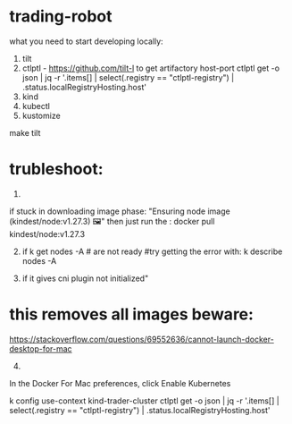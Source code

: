 # trading-robot

what you need to start developing locally:
1. tilt
2. ctlptl - https://github.com/tilt-l
    to get artifactory host-port
    ctlptl get -o json | jq -r '.items[] | select(.registry == "ctlptl-registry") | .status.localRegistryHosting.host'
3. kind
4. kubectl
5. kustomize


make tilt

# trubleshoot:

1.
if stuck in downloading image phase:
"Ensuring node image (kindest/node:v1.27.3) 🖼"
then just run the :
docker pull kindest/node:v1.27.3

2. if 
k get nodes -A # are not ready
#try getting the error with:
k describe nodes -A

3. if it gives cni plugin not initialized"
# this removes all images beware:
https://stackoverflow.com/questions/69552636/cannot-launch-docker-desktop-for-mac

4.
In the Docker For Mac preferences, click Enable Kubernetes



k config use-context kind-trader-cluster
ctlptl get -o json | jq -r '.items[] | select(.registry == "ctlptl-registry") | .status.localRegistryHosting.host'
